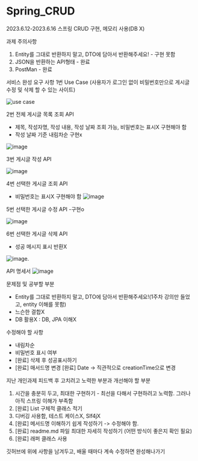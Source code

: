 # Spring_CRUD
2023.6.12-2023.6.16 스프링 CRUD 구현, 메모리 사용(DB X)

과제 주의사항
1. Entity를 그대로 반환하지 말고, DTO에 담아서 반환해주세요! - 구현 못함
2. JSON을 반환하는 API형태 - 완료
3. PostMan - 완료


서비스 완성 요구 사항
1번 Use Case (사용자가 로그인 없이 비밀번호만으로 게시글 수정 및 삭제 할 수 있는 사이트)

![use case](https://github.com/seed0335/Spring_CRUD/assets/127582298/6018f17e-aa73-4d59-9879-4082b2b02f54)

2번 전체 게시글 목록 조회 API
- 제목, 작성자명, 작성 내용, 작성 날짜 조회 가능, 비밀번호는 표시X 구현해야 함
- 작성 날짜 기준 내림차순 구현x

![image](https://github.com/seed0335/Spring_CRUD/assets/127582298/bc03cb1d-9deb-496b-b9fd-9223fd5a96f7)

3번 게시글 작성 API 

![image](https://github.com/seed0335/Spring_CRUD/assets/127582298/4ab10595-c302-4147-9679-c6bb1c20bf2c)

4번 선택한 게시글 조회 API
- 비밀번호는 표시X 구현해야 함
![image](https://github.com/seed0335/Spring_CRUD/assets/127582298/316c26f2-5312-48dc-9fce-821cc86ec9b1)

5번 선택한 게시글 수정 API -구현o

![image](https://github.com/seed0335/Spring_CRUD/assets/127582298/6a534771-58f8-4e5a-b69c-b65cae6c5a2c)

6번 선택한 게시글 삭제 API 
- 성공 메시지 표시 반환X 

![image](https://github.com/seed0335/Spring_CRUD/assets/127582298/c2e917b4-72c4-4157-b425-ce3b9751953a).

API 명세서 
![image](https://github.com/seed0335/Spring_CRUD/assets/127582298/e9e79a0b-a87e-4a7e-a844-4c511cb24578)



문제점 및 공부할 부분
- Entity를 그대로 반환하지 말고, DTO에 담아서 반환해주세요!(1주차 강의만 들었고, entity 이해를 못함)
- 느슨한 결합X
- DB 활용X : DB, JPA 이해X

수정해야 할 사항
- 내림차순
- 비밀번호 표시 여부 
- [완료] 삭제 후 성공표시하기 
- [완료] 매서드명 변경
  [완료] Date -> 직관적으로 creationTime으로 변경

지난 개인과제 피드백 후 고치려고 노력한 부분과 개선해야 할 부분
1. 시간을 충분히 두고, 최대한 구현하기 - 최선을 다해서 구현하려고 노력함. 그러나 아직 스프링 이해가 부족함
2. [완료] List 구체적 클래스 적기
3. 디버깅 사용함, 테스트 케이스X, Slf4jX
4. [완료] 메서드명 이해하기 쉽게 작성하기 -> 수정해야 함. 
5. [완료] readme.md 파일 최대한 자세히 작성하기 (어떤 방식이 좋은지 확인 필요)
6. [완료] 래퍼 클래스 사용

깃허브에 위에 사항을 남겨두고, 배울 때마다 계속 수정하면 완성해나가기 
